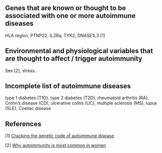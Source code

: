 ## Genes that are known or thought to be associated with one or more autoimmune diseases

HLA region, PTNP22, IL2Ra, TYK2, DNASE1L3 [1]

## Environmental and physiological variables that are thought to affect / trigger autoimmunity

Sex [2], stress..

## Incomplete list of autoimmune diseases

type 1 diabetes (T1D), 
type 2 diabetes (T2D), 
rheumatoid arthritis (RA), 
Crohn’s disease (CD), 
ulcerative colitis (UC),
multiple sclerosis (MS), 
lupus (SLE), 
Coeliac disease

## References
[1] [Cracking the genetic code of autoimmune disease](https://www.nature.com/articles/d41586-021-01839-6)

[2] [Why autoimmunity is most common in women](https://www.nature.com/articles/d41586-021-01836-9)
